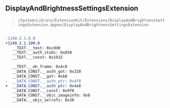 ## DisplayAndBrightnessSettingsExtension

> `/System/Library/ExtensionKit/Extensions/DisplayAndBrightnessSettingsExtension.appex/DisplayAndBrightnessSettingsExtension`

```diff

-1149.2.1.0.0
+1149.2.1.100.0
   __TEXT.__text: 0xcdd0
   __TEXT.__auth_stubs: 0x650
   __TEXT.__const: 0x1932

   __TEXT.__eh_frame: 0x4c0
   __DATA_CONST.__auth_got: 0x328
   __DATA_CONST.__got: 0xb8
-  __DATA_CONST.__auth_ptr: 0x4f8
+  __DATA_CONST.__auth_ptr: 0x4e8
   __DATA_CONST.__const: 0x9f0
   __DATA_CONST.__objc_imageinfo: 0x8
   __DATA.__objc_selrefs: 0x20

```
